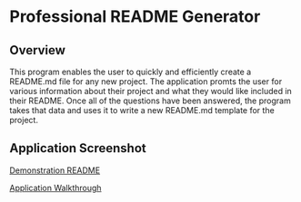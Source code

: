 # Professional README Generator

## Overview

This program enables the user to quickly and efficiently create a README.md file for any new project. The application promts the user for various information about their project and what they would like included in their README. Once all of the questions have been answered, the program takes that data and uses it to write a new README.md template for the project.

## Application Screenshot

[Demonstration README](./Develop/utils/Screen%20Shot%202023-03-11%20at%2011.42.47%20PM.png)

[Application Walkthrough](https://drive.google.com/file/d/153AA0b-HiZAHnrny3aIgTOAl2ARfmuz6/view?usp=sharing)
